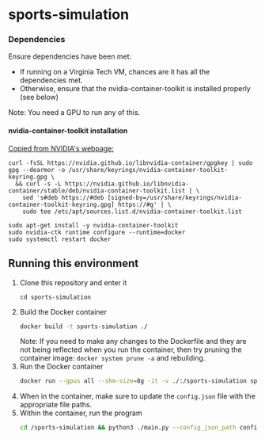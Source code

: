 # sports-simulation 

### Dependencies
Ensure dependencies have been met:
- If running on a Virginia Tech VM, chances are it has all the dependencies met.
- Otherwise, ensure that the nvidia-container-toolkit is installed properly (see below)

Note: You need a GPU to run any of this.

#### nvidia-container-toolkit installation
[Copied from NVIDIA's webpage:](https://docs.nvidia.com/datacenter/cloud-native/container-toolkit/latest/install-guide.html)
```
curl -fsSL https://nvidia.github.io/libnvidia-container/gpgkey | sudo gpg --dearmor -o /usr/share/keyrings/nvidia-container-toolkit-keyring.gpg \
  && curl -s -L https://nvidia.github.io/libnvidia-container/stable/deb/nvidia-container-toolkit.list | \
    sed 's#deb https://#deb [signed-by=/usr/share/keyrings/nvidia-container-toolkit-keyring.gpg] https://#g' | \
    sudo tee /etc/apt/sources.list.d/nvidia-container-toolkit.list
```
```sudo apt-get update
sudo apt-get install -y nvidia-container-toolkit
sudo nvidia-ctk runtime configure --runtime=docker
sudo systemctl restart docker
```

## Running this environment


1. Clone this repository and enter it
    ```
    cd sports-simulation
    ```
2. Build the Docker container
    ```sh
    docker build -t sports-simulation ./
    ```
    Note: If you need to make any changes to the Dockerfile and they are not being reflected when you run the container, then try pruning the container image: `docker system prune -a` and rebuilding.
3. Run the Docker container
    ```sh
    docker run --gpus all --shm-size=8g -it -v ./:/sports-simulation sports-simulation
    ```
4. When in the container, make sure to update the `config.json` file with the appropriate file paths.
5. Within the container, run the program
    ```sh
    cd /sports-simulation && python3 ./main.py --config_json_path config.json
    ``` 
